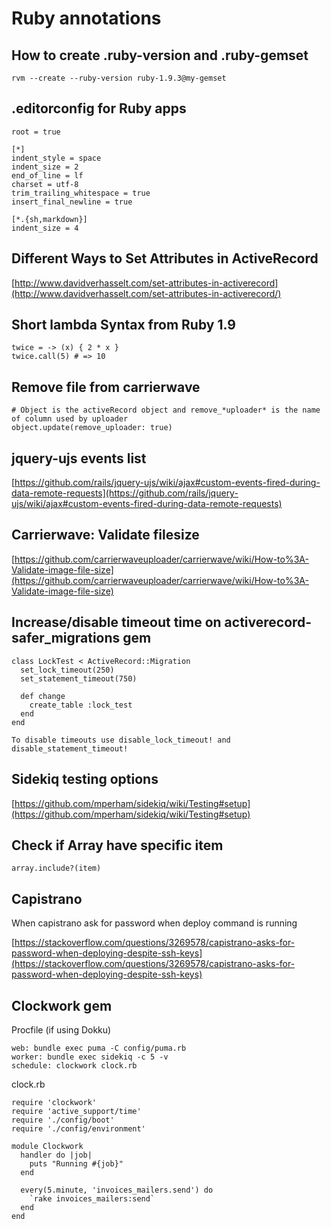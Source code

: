 # Ruby annotations
## How to create .ruby-version and .ruby-gemset
`rvm --create --ruby-version ruby-1.9.3@my-gemset`

## .editorconfig for Ruby apps
```
root = true

[*]
indent_style = space
indent_size = 2
end_of_line = lf
charset = utf-8
trim_trailing_whitespace = true
insert_final_newline = true

[*.{sh,markdown}]
indent_size = 4

```

## Different Ways to Set Attributes in ActiveRecord

[http://www.davidverhasselt.com/set-attributes-in-activerecord](http://www.davidverhasselt.com/set-attributes-in-activerecord/)

## Short lambda Syntax from Ruby 1.9
```
twice = -> (x) { 2 * x }
twice.call(5) # => 10
```

## Remove file from carrierwave
```
# Object is the activeRecord object and remove_*uploader* is the name of column used by uploader
object.update(remove_uploader: true)
```

## jquery-ujs events list

[https://github.com/rails/jquery-ujs/wiki/ajax#custom-events-fired-during-data-remote-requests](https://github.com/rails/jquery-ujs/wiki/ajax#custom-events-fired-during-data-remote-requests)

## Carrierwave: Validate filesize
[https://github.com/carrierwaveuploader/carrierwave/wiki/How-to%3A-Validate-image-file-size](https://github.com/carrierwaveuploader/carrierwave/wiki/How-to%3A-Validate-image-file-size)

## Increase/disable timeout time on activerecord-safer_migrations gem
```
class LockTest < ActiveRecord::Migration
  set_lock_timeout(250)
  set_statement_timeout(750)

  def change
    create_table :lock_test
  end
end

To disable timeouts use disable_lock_timeout! and disable_statement_timeout!
```
## Sidekiq testing options
[https://github.com/mperham/sidekiq/wiki/Testing#setup](https://github.com/mperham/sidekiq/wiki/Testing#setup)

## Check if Array have specific item
`array.include?(item)`

## Capistrano
When capistrano ask for password when deploy command is running

[https://stackoverflow.com/questions/3269578/capistrano-asks-for-password-when-deploying-despite-ssh-keys](https://stackoverflow.com/questions/3269578/capistrano-asks-for-password-when-deploying-despite-ssh-keys)

## Clockwork gem
Procfile (if using Dokku)
```
web: bundle exec puma -C config/puma.rb
worker: bundle exec sidekiq -c 5 -v
schedule: clockwork clock.rb
```

clock.rb
```
require 'clockwork'
require 'active_support/time'
require './config/boot'
require './config/environment'

module Clockwork
  handler do |job|
    puts "Running #{job}"
  end

  every(5.minute, 'invoices_mailers.send') do
    `rake invoices_mailers:send`
  end
end
```
